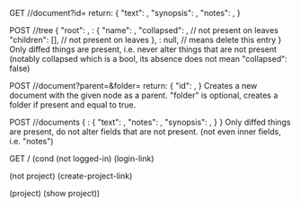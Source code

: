 GET /<proj-id>/document?id=<id>
return:
{
  "text": <text>,
  "synopsis": <synopsis>,
  "notes": <notes>,
}

POST /<proj-id>/tree
{
  "root": <id>,
  <id>: {
    "name": <string>,
    "collapsed": <bool>,  // not present on leaves
    "children": [<id>],   // not present on leaves
  },
  <id>: null,             // means delete this entry
}
Only diffed things are present, i.e. never alter things that are not present
(notably collapsed which is a bool, its absence does not mean "collapsed": false)

POST /<proj-id>/document?parent=<id>&folder=<bool>
return:
{
  "id": <id>,
}
Creates a new document with the given node as a parent. "folder" is optional,
creates a folder if present and equal to true.

POST /<proj-id>/documents
{
  <id>: {
    "text": <text>,
    "notes": <notes>,
    "synopsis": <synopsis>,
  }
}
Only diffed things are present, do not alter fields that are not present.
(not even inner fields, i.e. "notes")

GET /<proj-id>
(cond
  (not logged-in)
  (login-link)

  (not project)
  (create-project-link)

  (project)
  (show project))
